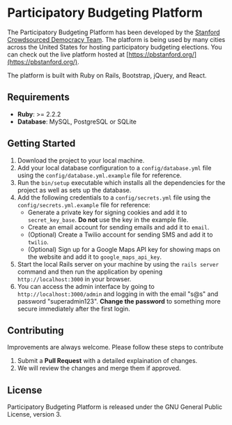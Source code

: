 # **Participatory Budgeting Platform** #
The Participatory Budgeting Platform has been developed by the [Stanford Crowdsourced Democracy Team](https://voxpopuli.stanford.edu/). The platform is being used by many cities across the United States for hosting participatory budgeting elections. You can check out the live platform hosted at [https://pbstanford.org/](https://pbstanford.org/).

The platform is built with Ruby on Rails, Bootstrap, jQuery, and React.

## **Requirements** ##
* **Ruby**: >= 2.2.2
* **Database**: MySQL, PostgreSQL or SQLite

## **Getting Started** ##
1. Download the project to your local machine.
2. Add your local database configuration to a ``config/database.yml`` file using the ``config/database.yml.example`` file for reference.
3. Run the ``bin/setup`` executable which installs all the dependencies for the project as well as sets up the database.
4. Add the following credentials to a ``config/secrets.yml`` file using the ``config/secrets.yml.example`` file for reference:
   * Generate a private key for signing cookies and add it to ``secret_key_base``. **Do not** use the key in the example file.
   * Create an email account for sending emails and add it to `email`.
   * (Optional) Create a Twilio account for sending SMS and add it to ``twilio``.
   * (Optional) Sign up for a Google Maps API key for showing maps on the website and add it to `google_maps_api_key`.
5. Start the local Rails server on your machine by using the ``rails server`` command and then run the application by opening ``http://localhost:3000`` in your browser.
6. You can access the admin interface by going to ``http://localhost:3000/admin`` and logging in with the email "s@s" and password "superadmin123". **Change the password** to something more secure immediately after the first login.

## **Contributing** ##
Improvements are always welcome. Please follow these steps to contribute

1. Submit a **Pull Request** with a detailed explaination of changes.
2. We will review the changes and merge them if approved.

## **License** ##
Participatory Budgeting Platform is released under the GNU General Public License, version 3.
